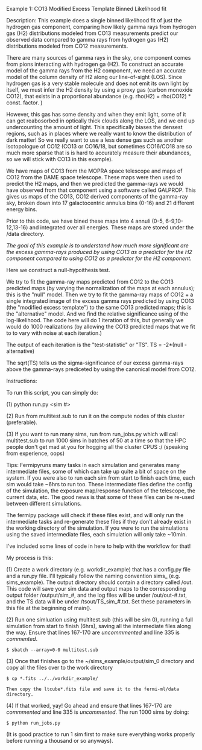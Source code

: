 Example 1:
CO13  Modified Excess Template Binned Likelihood fit

Description:
This example does a single binned likelihood fit of just the hydrogen gas component, comparing how likely
gamma rays from hydrogen gas (H2) distributions modeled from CO13 measurements predict our observed data 
compared to gamma rays from hydrogen gas (H2) distributions modeled from CO12 measurements. 

There are many sources of gamma rays in the sky, one component comes from pions interacting with hydrogen 
ga (H2). To construct an accurate model of the gamma rays from the H2 component, we need an accurate model 
of the column density of H2 along our line-of-sight (LOS). Since hydrogen gas is a very stable molecule and 
does not emit its own light by itself, we must infer the H2 density by using a proxy gas (carbon monoxide 
CO12), that exists in a proportional abundance (e.g. rho(H2) = rho(CO12) * const. factor. )

However, this gas has some density and when they emit light, some of it can get reabosorbed in optically 
thick clouds along the LOS, and we end up undercounting the amount of light. This specifically biases the 
densest regions, such as in places where we really want to know the distribution of dark matter! So we 
really want to use a less dense gas such as another isotopologue of CO12 (CO13 or CO16/18, but sometimes 
CO16/CO18 are so much more sparse that is is hard to accurately measure their abundances, so we will stick 
with CO13 in this example).

We have maps of CO13 from the MOPRA space telescope and maps of CO12 from the DAME space telescope.
These maps were then used to predict the H2 maps, and then we predicted the gamma-rays we would have observed 
from that component using a software called GALPROP. This gives us maps of the CO13, CO12 derived components 
of the gamma-ray sky, broken down into 17 galactocentric annulus bins (0-16) and 21 different energy bins.

Prior to this code, we have bined these maps into 4 annuli (0-5, 6-9,10-12,13-16) and integrated over all 
energies. These maps are stored under the /data directory.

*The goal of this example is to understand how much more significant are the excess gamma-rays produced by using 
CO13 as a predictor for the H2 component compared to using CO12 as a predictor for the H2 component.*

Here we construct a null-hypoithesis test.

We try to fit the gamma-ray maps predicted from CO12 to the CO13 predicted maps (by varying the normalization of 
the maps at each annulus); this is the "null" model. Then we try to fit the gamma-ray maps of CO12 + a single 
integrated image of the excess gamma rays predicted by using CO13 (the "modified excess template") to the same CO13 
predicted maps; this is the "alternative" model. And we find the 
relative significance using of the log-likelihood. The code here will do 1 iteration of this, but generally we would 
do 1000 realizations (by allowing the CO13 predicted maps that we fit to to vary with noise at each iteration.)

The output of each iteration is the "test-statistic" or "TS". 
TS = -2*(null - alternative)

The sqrt(TS) tells us the sigma-significance of our excess gamma-rays above the gamma-rays prediceted by using 
the canonical model from CO12.

Instructions:

To run this script, you can simply do:

(1) python run.py <sim #>

(2) Run from multitest.sub to run it on the compute nodes of this cluster (preferable).

(3) If you want to run many sims, run from run_jobs.py which will call multitest.sub to run 1000 sims in batches 
    of 50 at a time so that the HPC people don't get mad at you for hogging all the cluster CPUS :/
    (speaking from experience, oops)

Tips:
Fermipyruns many tasks in each simulation and generates many intermediate files, some of which can take up quite
a bit of space on the system. If you were also to run each sim from start to finish each time, each sim would take 
~6hrs to run too. These intermediate files define the config of the simulation, the exposure map/response function
of the telescope, the current data, etc. The good news is that some of these files can be re-used between different 
simulations.

The fermipy package will check if these files exist, and will only run the intermediate tasks and re-generate these 
files if they don't already exist in the working directory of the simulation. If you were to run the simulations using 
the saved intermediate files, each simulation will only take ~10min.

I've included some lines of code in here to help with the workflow for that!

My process is this:

(1) Create a work directory (e.g. workdir_example) that has a config.py file and 
    a run.py file. I'll typically follow the naming convention sims_<workdir name> 
    (e.g. sims_example). The output directory should contain a directory called 
    /out. This code will save your sim data and output maps to the corresponding 
    output folder /output/sim_#, and the log files will be under /out/out-#.txt, 
    and the TS data will be under /tsout/TS_sim_#.txt. Set these parameters in 
    this file at the beginning of main().
    
(2) Run one simluation using multitest.sub (this will be sim 0), running a full
    simulation from start to finish (6hrs), saving all the intermediate files
    along the way. Ensure that lines 167-170 are *uncommmented* and line 335 is *commented*.
    
    $ sbatch --array=0-0 multitest.sub

(3) Once that finishes go to the ~/sims_example/output/sim_0 directory and copy all the 
    files over to the work directory 
    
    $ cp *.fits ../../workdir_example/
    
    Then copy the ltcube*.fits file and save it to the fermi-ml/data directory.
    
(4) If that worked, yay! Go ahead and ensure that lines 167-170 are *commmented* and 
    line 335 is *uncommented*. The run 1000 sims by doing:
    
    $ python run_jobs.py
    
(It is good practice to run 1 sim first to make sure everything works properly before running a thousand or so anyways).

